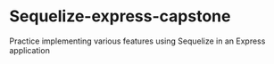 # Sequelize-express-capstone
Practice implementing various features using Sequelize in an Express application
